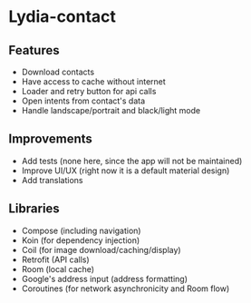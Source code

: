 # Lydia-contact

## Features

* Download contacts
* Have access to cache without internet
* Loader and retry button for api calls
* Open intents from contact's data
* Handle landscape/portrait and black/light mode

## Improvements

* Add tests (none here, since the app will not be maintained)
* Improve UI/UX (right now it is a default material design)
* Add translations

## Libraries

* Compose (including navigation)
* Koin (for dependency injection)
* Coil (for image download/caching/display)
* Retrofit (API calls)
* Room (local cache)
* Google's address input (address formatting)
* Coroutines (for network asynchronicity and Room flow)
